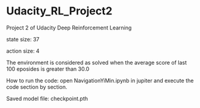 # Udacity_RL_Project2

Project 2 of Udacity Deep Reinforcement Learning

state size: 37

action size: 4

The environment is considered as solved when the average score of last 100 eposides is greater than 30.0

How to run the code: open NavigationYiMin.ipynb in jupiter and execute the code section by section.

Saved model file: checkpoint.pth
